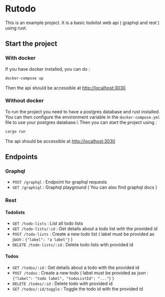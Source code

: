# Rutodo

This is an example project. It is a basic todolist web api ( graphql and rest ) using rust.

## Start the project 

### With docker 
If you have docker installed, you can do : 
```sh
docker-compose up
```
Then the api should be accessible at [http://localhost:3030](http://localhost:3030)

### Without docker
To run the project you need to have a postgres database and rust installed.\
You can then configure the environment variable in the `docker-compose.yml` file to use your postgres database.\ 
Then you can start the project using : 
```sh 
cargo run 
```
The api should be accessible at [http://localhost:3030](http://localhost:3030)

## Endpoints
### Graphql
- `POST /graphql` : Endpoint for graphql requests
- `GET /graphiql` : Graphql playground ( You can also find graphql docs )

### Rest
#### Todolists
- `GET /todo-lists` : List all todo lists
- `GET /todo-lists/:id` : Get details about a todo list with the provided id
- `POST /todo-lists` : Create a new todo list ( label must be provided as json : `{"label": "a label"}` )
- `DELETE /todo-lists/:id` : Delete todo lists with provided id

#### Todos
- `GET /todos/:id` : Get details about a todo with the provided id
- `POST /todos` : Create a new todo ( label must be provided as json : `{"label": "todo label", "todoListId": "..."}` )
- `DELETE /todos/:id` : Delete todo with provided id
- `GET /todos/:id/toggle` : Toggle the todo id with the provided id
